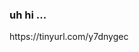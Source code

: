 ### uh hi ...

<!--
**EliTheFox17/EliTheFox17** is a ✨ _special_ ✨ repository because its `README.md` (this file) appears on your GitHub profile.

Here are some ideas to get you started:

- 🔭 I’m currently working on stuff
- 🌱 I’m currently learning uvbfgvjkfvndvhfngvbdnhvjvuynviurvnir
- 👯 I’m looking to collaborate on N O T H I N G
- 🤔 I’m looking for help with ubvniubfhucndfcuyfndcyhvndf7yumdvfiuvncbvufniv
- 💬 Ask me about stuff
- 📫 How to reach me: ecristicini001@student.hampton.k12.va.us
- 😄 Pronouns: jhufchfuvhghvfbhvf
- ⚡ Fun fact: uh...
-->https://tinyurl.com/y7dnygec
